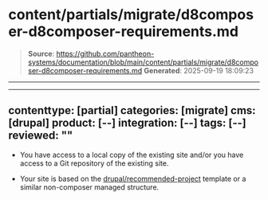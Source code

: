 # content/partials/migrate/d8composer-d8composer-requirements.md

> **Source**: https://github.com/pantheon-systems/documentation/blob/main/content/partials/migrate/d8composer-d8composer-requirements.md
> **Generated**: 2025-09-19 18:09:23

---

---
contenttype: [partial]
categories: [migrate]
cms: [drupal]
product: [--]
integration: [--]
tags: [--]
reviewed: ""
---

- You have access to a local copy of the existing site and/or you have access to a Git repository of the existing site.

- Your site is based on the [drupal/recommended-project]() template or a similar non-composer managed structure.
